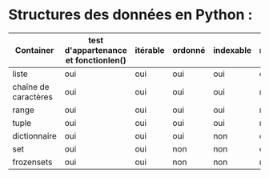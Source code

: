 # Structures des données en Python :

| Container              | test d'appartenance et fonctionlen()| itérable | ordonné | indexable | modifiable | hachable |
|------------------------|-------------------------------------|----------|---------|-----------|------------|----------|
| liste                  | oui                                 | oui      | oui     | oui       | oui        | non      |
| chaîne de caractères   | oui                                 | oui      | oui     | oui       | non        | oui      |
| range                  | oui                                 | oui      | oui     | oui       | non        | oui      |
| tuple                  | oui                                 | oui      | oui     | oui       | non        | oui      |
| dictionnaire           | oui                                 | oui      | oui     | non       | oui        | non      |
| set                    | oui                                 | oui      | non     | non       | oui        |  non     |
| frozensets             | oui                                 | oui      | non     |  non      |  non       | oui      |